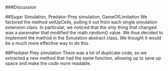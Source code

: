 ###Discussion

##Sugar Simulation, Predator-Prey simulation, GameOfLimitation 
We factored the method setUpCells, pulling it out from each single simulation extension class. In particular, 
we noticed that the only thing that changed was a paramater that modified the math.random() value. We thus 
decided to implement the method in the Simulation abstract class. We thought it would be a much more effective
way to do this. 

##Predator Prey simulation
There was a lot of duplicate code, so we extracted a new method that had the same function, allowing up to save 
up space and make the code more readable. 